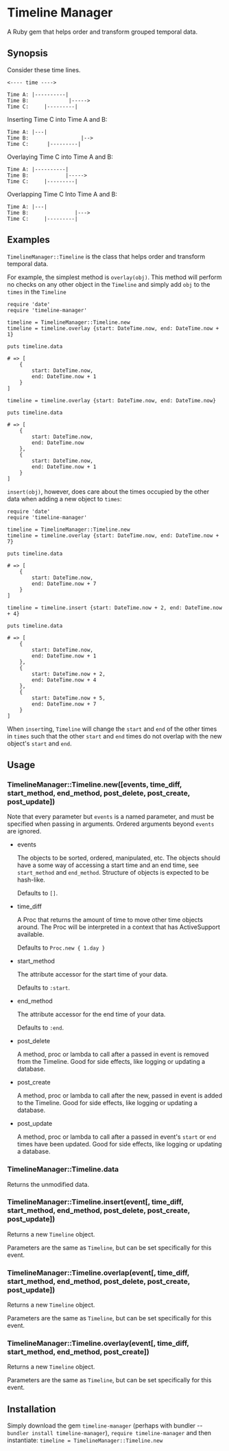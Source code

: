 # Timeline Manager

A Ruby gem that helps order and transform grouped temporal data.

## Synopsis

Consider these time lines.

```
<---- time ---->

Time A: |----------|
Time B:             |----->
Time C:     |---------|
```

Inserting Time C into Time A and B:

```
Time A: |---|
Time B:                 |-->
Time C:      |---------|
```

Overlaying Time C into Time A and B:
```
Time A: |----------|
Time B:            |----->
Time C:     |---------|
```

Overlapping Time C Into Time A and B:
```
Time A: |---|
Time B:               |--->
Time C:     |---------|
```

## Examples

`TimelineManager::Timeline` is the class that helps order and transform temporal data.

For example, the simplest method is `overlay(obj)`. This method will perform no checks on any other object in the `Timeline` and simply add `obj` to the `times` in the `Timeline`

```
require 'date'
require 'timeline-manager'

timeline = TimelineManager::Timeline.new
timeline = timeline.overlay {start: DateTime.now, end: DateTime.now + 1}

puts timeline.data

# => [
	{
		start: DateTime.now,
		end: DateTime.now + 1
	}
]

timeline = timeline.overlay {start: DateTime.now, end: DateTime.now}

puts timeline.data

# => [
	{
		start: DateTime.now,
		end: DateTime.now
	},
	{
		start: DateTime.now,
		end: DateTime.now + 1
	}
]
```

`insert(obj)`, however, does care about the times occupied by the other data when adding a new object to `times`:

```
require 'date'
require 'timeline-manager'

timeline = TimelineManager::Timeline.new
timeline = timeline.overlay {start: DateTime.now, end: DateTime.now + 7}

puts timeline.data

# => [
	{
		start: DateTime.now,
		end: DateTime.now + 7
	}
]

timeline = timeline.insert {start: DateTime.now + 2, end: DateTime.now + 4}

puts timeline.data

# => [
	{
		start: DateTime.now,
		end: DateTime.now + 1
	},
	{
		start: DateTime.now + 2,
		end: DateTime.now + 4
	},
	{
		start: DateTime.now + 5,
		end: DateTime.now + 7
	}
]
```

When `insert`ing, `Timeline` will change the `start` and `end` of the other times in `times` such that the other `start` and `end` times do not overlap with the new object's `start` and `end`.

## Usage

### TimelineManager::Timeline.new([events, time_diff, start_method, end_method, post_delete, post_create, post_update])

Note that every parameter but `events` is a named parameter, and must be specified when passing in arguments. Ordered arguments beyond `events` are ignored.

* events
	
	The objects to be sorted, ordered, manipulated, etc. The objects should have a some way of accessing a start time and an end time, see `start_method` and `end_method`. Structure of objects is expected to be hash-like.

	Defaults to `[]`.

* time_diff 

	A Proc that returns the amount of time to move other time objects around. The Proc will be interpreted in a context that has ActiveSupport available.

	Defaults to `Proc.new { 1.day }`

* start_method

	The attribute accessor for the start time of your data. 

	Defaults to `:start`.

* end_method
	
	The attribute accessor for the end time of your data. 

	Defaults to `:end`.

* post_delete

	A method, proc or lambda to call after a passed in event is removed from the Timeline. Good for side effects, like logging or updating a database.

* post_create

	A method, proc or lambda to call after the new, passed in event is added to the Timeline. Good for side effects, like logging or updating a database.

* post_update

	A method, proc or lambda to call after a passed in event's `start` or `end` times have been updated. Good for side effects, like logging or updating a database.

### TimelineManager::Timeline.data

Returns the unmodified data.

### TimelineManager::Timeline.insert(event[, time_diff, start_method, end_method, post_delete, post_create, post_update])

Returns a new `Timeline` object.

Parameters are the same as `Timeline`, but can be set specifically for this event.

### TimelineManager::Timeline.overlap(event[, time_diff, start_method, end_method, post_delete, post_create, post_update])

Returns a new `Timeline` object.

Parameters are the same as `Timeline`, but can be set specifically for this event.

### TimelineManager::Timeline.overlay(event[, time_diff, start_method, end_method, post_create])

Returns a new `Timeline` object.

Parameters are the same as `Timeline`, but can be set specifically for this event.

## Installation

Simply download the gem `timeline-manager` (perhaps with bundler -- `bundler install timeline-manager`), `require timeline-manager` and then instantiate: `timeline = TimelineManager::Timeline.new`
